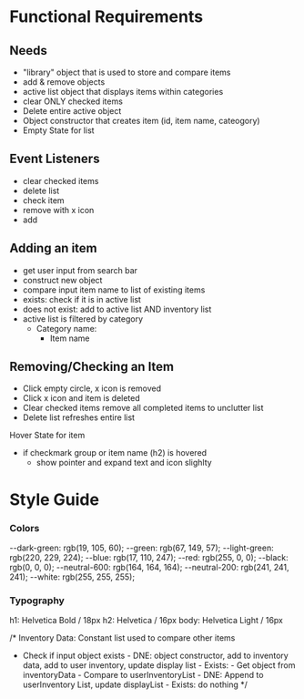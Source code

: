 # Functional Requirements

## Needs

- "library" object that is used to store and compare items
- add & remove objects
- active list object that displays items within categories
- clear ONLY checked items
- Delete entire active object
- Object constructor that creates item (id, item name, cateogory)
- Empty State for list

## Event Listeners

- clear checked items
- delete list
- check item
- remove with x icon
- add

## Adding an item

- get user input from search bar
- construct new object
- compare input item name to list of existing items
- exists: check if it is in active list
- does not exist: add to active list AND inventory list
- active list is filtered by category
  - Category name:
    - Item name

## Removing/Checking an Item

- Click empty circle, x icon is removed
- Click x icon and item is deleted
- Clear checked items remove all completed items to unclutter list
- Delete list refreshes entire list

Hover State for item

- if checkmark group or item name (h2) is hovered
  - show pointer and expand text and icon slighlty

# Style Guide

### Colors

--dark-green: rgb(19, 105, 60);
--green: rgb(67, 149, 57);
--light-green: rgb(220, 229, 224);
--blue: rgb(17, 110, 247);
--red: rgb(255, 0, 0);
--black: rgb(0, 0, 0);
--neutral-600: rgb(164, 164, 164);
--neutral-200: rgb(241, 241, 241);
--white: rgb(255, 255, 255);

### Typography

h1: Helvetica Bold / 18px
h2: Helvetica / 16px
body: Helvetica Light / 16px

/\*
Inventory Data: Constant list used to compare other items

- Check if input object exists - DNE: object constructor, add to inventory data, add to user inventory, update display list - Exists: - Get object from inventoryData - Compare to userInventoryList - DNE: Append to userInventory List, update displayList - Exists: do nothing
  \*/
